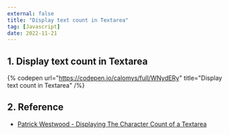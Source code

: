 ```yaml
---
external: false
title: "Display text count in Textarea"
tag: [Javascript]
date: 2022-11-21
---
```


## 1. Display text count in Textarea

{% codepen url="https://codepen.io/calomys/full/WNydERy" title="Display text count in Textarea" /%}

## 2. Reference

- [Patrick Westwood - Displaying The Character Count of a Textarea](https://codepen.io/patrickwestwood/pen/gPPywv)
